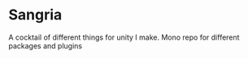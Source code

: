 # Sangria
A cocktail of different things for unity I make. Mono repo for different packages and plugins
